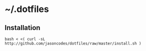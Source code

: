 # ~/.dotfiles

## Installation
    bash < <( curl -sL http://github.com/jasoncodes/dotfiles/raw/master/install.sh )
